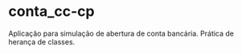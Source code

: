 # conta_cc-cp
Aplicação para simulação de abertura de conta bancária. Prática de herança de classes.
